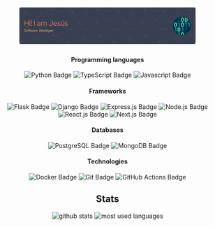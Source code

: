 <h1 align="center"><img width="80%" alt="Hello, I'm Jesus. I do software development!" src="./assets/gh-header.png" /></h1>

<div align="center">
<h4>Programming languages</h4>
<img src="https://img.shields.io/badge/-Python-blue?style=for-the-badge&logo=python&labelColor=grey&logoColor=white" alt="Python Badge">
<img src="https://img.shields.io/badge/-TypeScript-3178C6?style=for-the-badge&logo=typescript&labelColor=grey&logoColor=white" alt="TypeScript Badge">
<img src="https://img.shields.io/badge/-JavaScript-F7DF1E?style=for-the-badge&logo=javascript&labelColor=grey&logoColor=white" alt="Javascript Badge">


<h4>Frameworks</h4>
<img src="https://img.shields.io/badge/-Flask-lightgreen?style=for-the-badge&logo=flask&labelColor=grey&logoColor=white" alt="Flask Badge">
<img src="https://img.shields.io/badge/-Django-lightgrey?style=for-the-badge&logo=django&labelColor=grey&logoColor=white" alt="Django Badge">
<img src="https://img.shields.io/badge/-Express.js-brightgreen?style=for-the-badge&logo=express&labelColor=grey&logoColor=white" alt="Express.js Badge">
<img src="https://img.shields.io/badge/-Node.js-blue?style=for-the-badge&logo=node.js&labelColor=grey&logoColor=white" alt="Node.js Badge">
<img src="https://img.shields.io/badge/-React.js-61DAFB?style=for-the-badge&logo=react&labelColor=grey&logoColor=white" alt="React.js Badge">
<img src="https://img.shields.io/badge/-Next.js-black?style=for-the-badge&logo=next.js&labelColor=grey&logoColor=white" alt="Next.js Badge">



<h4>Databases</h4>
<img src="https://img.shields.io/badge/-PostgreSQL-blue?style=for-the-badge&logo=postgresql&labelColor=grey&logoColor=white" alt="PostgreSQL Badge">
<img src="https://img.shields.io/badge/-MongoDB-green?style=for-the-badge&logo=MongoDB&labelColor=grey&logoColor=white" alt="MongoDB Badge">

<h4>Technologies</h4>
<img src="https://img.shields.io/badge/-Docker-2496ED?style=for-the-badge&logo=docker&labelColor=grey&logoColor=white" alt="Docker Badge">
<img src="https://img.shields.io/badge/-Git-F05032?style=for-the-badge&logo=git&labelColor=grey&logoColor=white" alt="Git Badge">
<img src="https://img.shields.io/badge/-GitHub%20Actions-2088FF?style=for-the-badge&logo=github-actions&labelColor=grey&logoColor=white" alt="GitHub Actions Badge">

</div>

<h2 align="center">Stats</h2>
<p align="center">
    <img src="https://github-readme-stats.vercel.app/api?username=JVPH&show_icons=true&hide_rank=true&theme=calm" alt="github stats"  style="height: 200px" />
    <img src="https://github-readme-stats.vercel.app/api/top-langs/?username=JVPH&hide_progress=true&theme=calm" alt="most used languages" style="height: 200px" />  
    <!--     <img src="https://github-readme-stats.vercel.app/api/top-langs/?username=JVPH&langs_count=2&layout=compact&theme=vue-dark&count_private=true&hide_border=true&line_height=24&bg_color=0d1117" alt="Top Langs"> -->
</p>

